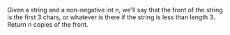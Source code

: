 Given a string and a non-negative int n, we'll say that the front of the string is the first 3 chars, or whatever is there if the string is less than length 3. Return n copies of the front.